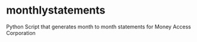 # monthlystatements
Python Script that generates month to month statements for Money Access Corporation
